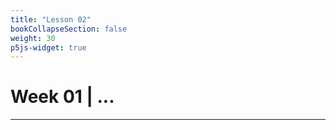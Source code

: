 ```yaml
---
title: "Lesson 02"
bookCollapseSection: false
weight: 30
p5js-widget: true
---
```


# Week 01 | ...

---
